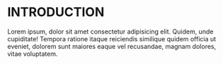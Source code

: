 <h1>INTRODUCTION</h1>
<p>Lorem ipsum, dolor sit amet consectetur adipisicing elit. Quidem, unde cupiditate! Tempora ratione itaque reiciendis similique quidem officia ut eveniet, dolorem sunt maiores eaque vel recusandae, magnam dolores, vitae voluptatem.</p>
